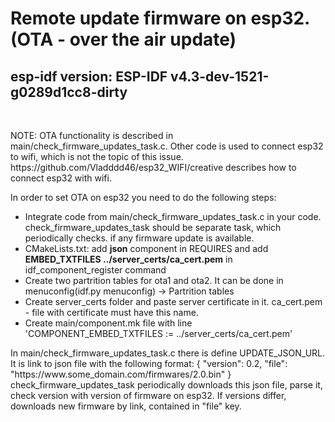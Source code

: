 <h1>Remote update firmware on esp32. (OTA - over the air update)</h1>
<h2>esp-idf version: ESP-IDF v4.3-dev-1521-g0289d1cc8-dirty</h2>
<br>
<p>NOTE: OTA functionality is described in main/check_firmware_updates_task.c. Other code is used to connect esp32 to wifi, which is not the topic of this issue.
https://github.com/Vladddd46/esp32_WIFI/creative describes how to connect esp32 with wifi.</p>


<p>In order to set OTA on esp32 you need to do the following steps:</p>
<ul>
	<li> Integrate code from main/check_firmware_updates_task.c in your code. check_firmware_updates_task should be separate task, which periodically checks. if any firmware update is available.
	</li>
	<li>CMakeLists.txt: add <b>json</b> component in REQUIRES and add <b>EMBED_TXTFILES ../server_certs/ca_cert.pem</b> in idf_component_register command</li>
	<li>Create two partrition tables for ota1 and ota2. It can be done in menuconfig(idf.py menuconfig) -> Partrition tables</li>
	<li>Create server_certs folder and paste server certificate in it. ca_cert.pem - file with certificate must have this name.</li>
	<li>Create main/component.mk file with line 'COMPONENT_EMBED_TXTFILES :=  ../server_certs/ca_cert.pem'</li>
</ul>


<p>In main/check_firmware_updates_task.c there is define UPDATE_JSON_URL. It is link to json file with the following format:
{
    "version": 0.2,
    "file": "https://www.some_domain.com/firmwares/2.0.bin"
}
check_firmware_updates_task periodically downloads this json file, parse it, check version with version of firmware on esp32. If versions differ, downloads new firmware by link, contained in "file" key.
</p>


